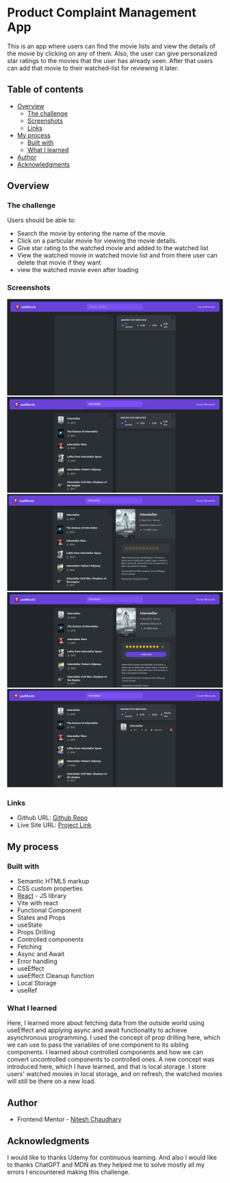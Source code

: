 # Product Complaint Management App

This is an app where users can find the movie lists and view the details of the movie by clicking on any of them. Also, the user can give personalized star ratings to the movies that the user has already seen. After that users can add that movie to their watched-list for reviewing it later.

## Table of contents

- [Overview](#overview)
  - [The challenge](#the-challenge)
  - [Screenshots](#screenshot)
  - [Links](#links)
- [My process](#my-process)
  - [Built with](#built-with)
  - [What I learned](#what-i-learned)
- [Author](#author)
- [Acknowledgments](#acknowledgments)

## Overview

### The challenge

Users should be able to:

- Search the movie by entering the name of the movie.
- Click on a particular movie for viewing the movie details.
- Give star rating to the watched movie and added to the watched list
- View the watched movie in watched movie list and from there user can delete that movie if they want
- view the watched movie even after loading

### Screenshots

![Home page](./public/Home%20page.PNG)
![Searching a movie](./public/Searching%20a%20movie.PNG)
![Movie Details](./public/Movie%20Details.PNG)
![Give rating to movie](./public/Give%20rating%20to%20movie.PNG)
![Movie added to watched List](./public/Movie%20added%20to%20watchedList.PNG)

### Links

- Github URL: [Github Repo](https://github.com/Nitesh-bit/useMovie)
- Live Site URL: [Project Link](https://usemovie-12.netlify.app/)

## My process

### Built with

- Semantic HTML5 markup
- CSS custom properties
- [React](https://reactjs.org/) - JS library
- Vite with react
- Functional Component
- States and Props
- useState
- Props Drilling
- Controlled components
- Fetching
- Async and Await
- Error handling
- useEffect
- useEffect Cleanup function
- Local Storage
- useRef

### What I learned

Here, I learned more about fetching data from the outside world using useEffect and applying async and await functionality to achieve asynchronous programming. I used the concept of prop drilling here, which we can use to pass the variables of one component to its sibling components. I learned about controlled components and how we can convert uncontrolled components to controlled ones. A new concept was introduced here, which I have learned, and that is local storage. I store users' watched movies in local storage, and on refresh, the watched movies will still be there on a new load.

## Author

- Frontend Mentor - [Nitesh Chaudhary](https://www.frontendmentor.io/profile/Nitesh-bit)

## Acknowledgments

I would like to thanks Udemy for continuous learning. And also I would like to thanks ChatGPT and MDN as they helped me to solve mostly all my errors I encountered making this challenge.
